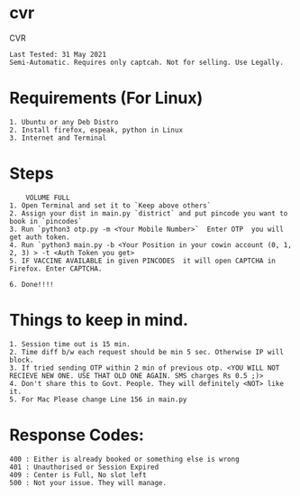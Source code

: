 # cvr
CVR

    Last Tested: 31 May 2021
    Semi-Automatic. Requires only captcah. Not for selling. Use Legally.
    
# Requirements  (For Linux)
    1. Ubuntu or any Deb Distro
    2. Install firefox, espeak, python in Linux
    3. Internet and Terminal
    
    
# Steps
        VOLUME FULL
    1. Open Terminal and set it to `Keep above others`
    2. Assign your dist in main.py `district` and put pincode you want to book in `pincodes`
    3. Run `python3 otp.py -m <Your Mobile Number>`  Enter OTP  you will get auth token.
    4. Run `python3 main.py -b <Your Position in your cowin account (0, 1, 2, 3) > -t <Auth Token you get>
    5. IF VACCINE AVAILABLE in given PINCODES  it will open CAPTCHA in Firefox. Enter CAPTCHA.
    
    6. Done!!!!
    
    
# Things to keep in mind.
    1. Session time out is 15 min.
    2. Time diff b/w each request should be min 5 sec. Otherwise IP will block.
    3. If tried sending OTP within 2 min of previous otp. <YOU WILL NOT RECIEVE NEW ONE. USE THAT OLD ONE AGAIN. SMS charges Rs 0.5 ;)> 
    4. Don't share this to Govt. People. They will definitely <NOT> like it.
    5. For Mac Please change Line 156 in main.py

# Response Codes:
    400 : Either is already booked or something else is wrong
    401 : Unauthorised or Session Expired
    409 : Center is Full, No slot left
    500 : Not your issue. They will manage.
